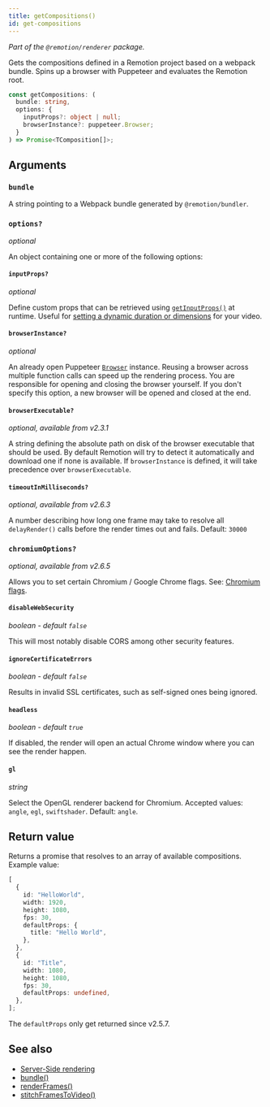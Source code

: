 ```yaml
---
title: getCompositions()
id: get-compositions
---
```


_Part of the `@remotion/renderer` package._

Gets the compositions defined in a Remotion project based on a webpack bundle. Spins up a browser with Puppeteer and evaluates the Remotion root.

```ts
const getCompositions: (
  bundle: string,
  options: {
    inputProps?: object | null;
    browserInstance?: puppeteer.Browser;
  }
) => Promise<TComposition[]>;
```

## Arguments

### `bundle`

A string pointing to a Webpack bundle generated by `@remotion/bundler`.

### `options?`

_optional_

An object containing one or more of the following options:

#### `inputProps?`

_optional_

Define custom props that can be retrieved using [`getInputProps()`](/docs/get-input-props) at runtime. Useful for [setting a dynamic duration or dimensions](/docs/dynamic-metadata) for your video.

#### `browserInstance?`

_optional_

An already open Puppeteer [`Browser`](https://pptr.dev/#?product=Puppeteer&version=main&show=api-class-browser) instance. Reusing a browser across multiple function calls can speed up the rendering process. You are responsible for opening and closing the browser yourself. If you don't specify this option, a new browser will be opened and closed at the end.

#### `browserExecutable?`

_optional, available from v2.3.1_

A string defining the absolute path on disk of the browser executable that should be used. By default Remotion will try to detect it automatically and download one if none is available. If `browserInstance` is defined, it will take precedence over `browserExecutable`.

#### `timeoutInMilliseconds?`

_optional, available from v2.6.3_

A number describing how long one frame may take to resolve all `delayRender()` calls before the render times out and fails. Default: `30000`

### `chromiumOptions?`

_optional, available from v2.6.5_

Allows you to set certain Chromium / Google Chrome flags. See: [Chromium flags](/docs/chromium-flags).

#### `disableWebSecurity`

_boolean - default `false`_

This will most notably disable CORS among other security features.

#### `ignoreCertificateErrors`

_boolean - default `false`_

Results in invalid SSL certificates, such as self-signed ones being ignored.

#### `headless`

_boolean - default `true`_

If disabled, the render will open an actual Chrome window where you can see the render happen.

#### `gl`

_string_

<!-- TODO: Update for lambda -->

Select the OpenGL renderer backend for Chromium. Accepted values: `angle`, `egl`, `swiftshader`. Default: `angle`.

## Return value

Returns a promise that resolves to an array of available compositions. Example value:

```ts twoslash
[
  {
    id: "HelloWorld",
    width: 1920,
    height: 1080,
    fps: 30,
    defaultProps: {
      title: "Hello World",
    },
  },
  {
    id: "Title",
    width: 1080,
    height: 1080,
    fps: 30,
    defaultProps: undefined,
  },
];
```

The `defaultProps` only get returned since v2.5.7.

## See also

- [Server-Side rendering](/docs/ssr)
- [bundle()](/docs/bundle)
- [renderFrames()](/docs/render-frames)
- [stitchFramesToVideo()](/docs/stitch-frames-to-video)
